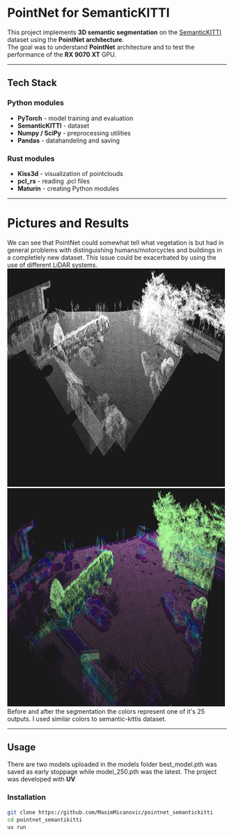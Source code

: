 # PointNet for SemanticKITTI
This project implements **3D semantic segmentation** on the [SemanticKITTI](https://semantic-kitti.org/) dataset using the **PointNet architecture**.  
The goal was to understand **PointNet** architecture and to test the performance of the **RX 9070 XT** GPU.

---

## Tech Stack

### Python modules
- **PyTorch** - model training and evaluation
- **SemanticKITTI** - dataset
- **Numpy / SciPy** - preprocessing utilities
- **Pandas** - datahandeling and saving

### Rust modules
- **Kiss3d** - visualization of pointclouds
- **pcl_rs** - reading .pcl files
- **Maturin** - creating Python modules

---

# Pictures and Results
We can see that PointNet could somewhat tell what vegetation is but had in general problems with distinguishing humans/motorcycles and buildings in a completlely new dataset. This issue could be exacerbated by using the use of different LiDAR systems. 
<img src="pictures/white.png"  width=500 height="500">
<img src="pictures/colored.png" width="500" height="500">
Before and after the segmentation the colors represent one of it's 25 outputs. I used similar colors to semantic-kittis dataset.

---

## Usage
There are two models uploaded in the models folder best_model.pth was saved as early stoppage while model_250.pth was the latest.
The project was developed with **UV**

### Installation
```bash
git clone https://github.com/MaximMicanovic/pointnet_semantickitti
cd pointnet_semantikitti
uv run
